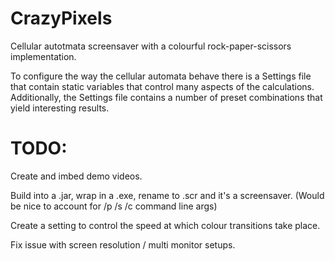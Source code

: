 # CrazyPixels
Cellular autotmata screensaver with a colourful rock-paper-scissors implementation.

To configure the way the cellular automata behave there is a Settings file that contain static variables that control many aspects of the calculations.
Additionally, the Settings file contains a number of preset combinations that yield interesting results.

# TODO:

Create and imbed demo videos.

Build into a .jar, wrap in a .exe, rename to .scr and it's a screensaver.
(Would be nice to account for /p /s /c command line args)

Create a setting to control the speed at which colour transitions take place.

Fix issue with screen resolution / multi monitor setups.